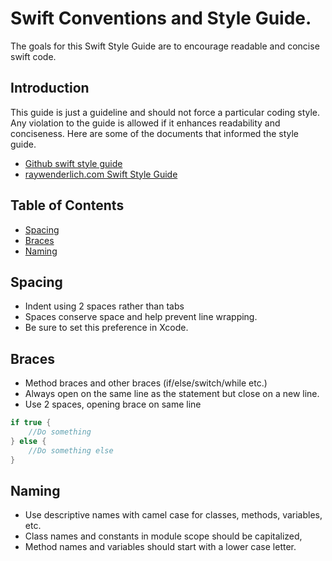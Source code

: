 # Swift Conventions and Style Guide.

The goals for this Swift Style Guide are to encourage readable and concise swift code.

## Introduction
This guide is just a guideline and should not force a particular coding style.
Any violation to the guide is allowed if it enhances readability and conciseness. 
Here are some of the documents that informed the style guide. 
* [Github swift style guide](https://github.com/github/swift-style-guide)
* [raywenderlich.com Swift Style Guide](https://github.com/raywenderlich/swift-style-guide)

## Table of Contents
* [Spacing](#spacing)
* [Braces](#braces)
* [Naming](#naming)






## Spacing
* Indent using 2 spaces rather than tabs 
* Spaces conserve space and help prevent line wrapping.
* Be sure to set this preference in Xcode.


## Braces
* Method braces and other braces (if/else/switch/while etc.) 
* Always open on the same line as the statement but close on a new line.
* Use 2 spaces, opening brace on same line
```swift
if true {
    //Do something
} else {
    //Do something else
}
```

## Naming
* Use descriptive names with camel case for classes, methods, variables, etc. 
* Class names and constants in module scope should be capitalized, 
* Method names and variables should start with a lower case letter.